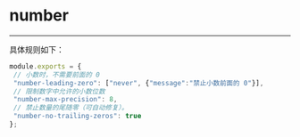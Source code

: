 # number
 **** 
 
 具体规则如下：
 ```js
module.exports = {
  // 小数时，不需要前面的 0
  "number-leading-zero": ["never", {"message":"禁止小数前面的 0"}],
  // 限制数字中允许的小数位数
  "number-max-precision": 8,
  // 禁止数量的尾随零（可自动修复）。
  "number-no-trailing-zeros": true
};
```
